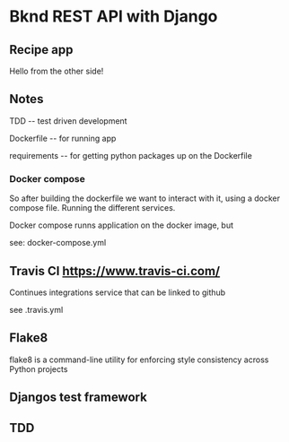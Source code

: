 # Bknd REST API with Django

## Recipe app

Hello from the other side!

## Notes

TDD -- test driven development

Dockerfile -- for running app

requirements -- for getting python packages up on the Dockerfile


### Docker compose

So after building the dockerfile we want to interact with it, using a docker compose file.
Running the different services.


Docker compose runns application on the docker image, but

see: docker-compose.yml


## Travis CI https://www.travis-ci.com/

Continues integrations service that can be linked to github

 see .travis.yml

## Flake8

flake8 is a command-line utility for enforcing style consistency across Python projects

## Djangos test framework


## TDD


